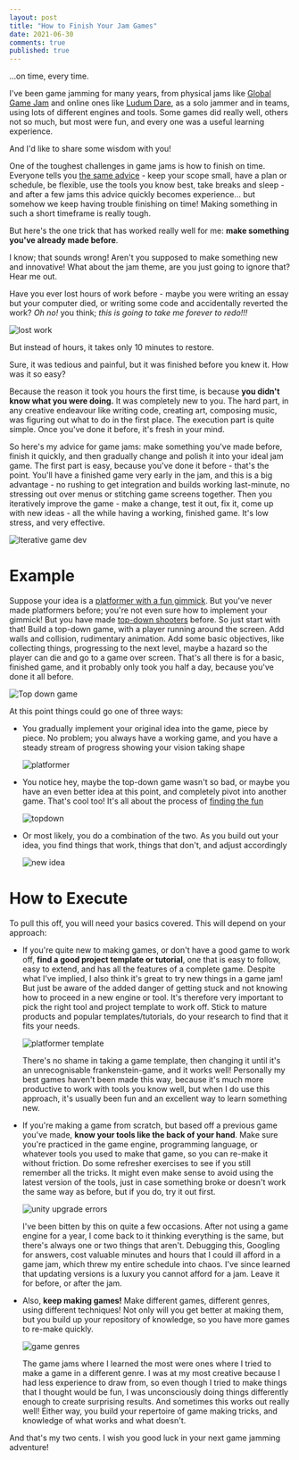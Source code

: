 ```yaml
---
layout: post
title: "How to Finish Your Jam Games"
date: 2021-06-30
comments: true
published: true
---
```

...on time, every time.

I've been game jamming for many years, from physical jams like [Global Game Jam](https://globalgamejam.org/users/cxong) and online ones like [Ludum Dare](https://ldjam.com/users/congusbongus/games), as a solo jammer and in teams, using lots of different engines and tools. Some games did really well, others not so much, but most were fun, and every one was a useful learning experience.

And I'd like to share some wisdom with you!

One of the toughest challenges in game jams is how to finish on time. Everyone tells you [the same advice](https://jpirker.com/10-tips-for-a-game-jam/) - keep your scope small, have a plan or schedule, be flexible, use the tools you know best, take breaks and sleep - and after a few jams this advice quickly becomes experience... but somehow we keep having trouble finishing on time! Making something in such a short timeframe is really tough.

But here's the one trick that has worked really well for me: **make something you've already made before**.

I know; that sounds wrong! Aren't you supposed to make something new and innovative! What about the jam theme, are you just going to ignore that? Hear me out.

Have you ever lost hours of work before - maybe you were writing an essay but your computer died, or writing some code and accidentally reverted the work? *Oh no!* you think; *this is going to take me forever to redo!!!*

![lost work](https://www.simuldocs.com/wp-content/uploads/2020/07/image-85.png)

But instead of hours, it takes only 10 minutes to restore.

Sure, it was tedious and painful, but it was finished before you knew it. How was it so easy?

Because the reason it took you hours the first time, is because **you didn't know what you were doing.** It was completely new to you. The hard part, in any creative endeavour like writing code, creating art, composing music, was figuring out what to do in the first place. The execution part is quite simple. Once you've done it before, it's fresh in your mind.

So here's my advice for game jams: make something you've made before, finish it quickly, and then gradually change and polish it into your ideal jam game. The first part is easy, because you've done it before - that's the point. You'll have a finished game very early in the jam, and this is a big advantage - no rushing to get integration and builds working last-minute, no stressing out over menus or stitching game screens together. Then you iteratively improve the game - make a change, test it out, fix it, come up with new ideas - all the while having a working, finished game. It's low stress, and very effective.

![Iterative game dev](https://gamedesignconcepts.files.wordpress.com/2009/07/iterative.jpg)

# Example

Suppose your idea is a [platformer with a fun gimmick](https://www.gamasutra.com/view/news/313062/7_notable_puzzleplatformers_every_dev_should_study.php). But you've never made platformers before; you're not even sure how to implement your gimmick! But you have made [top-down shooters](https://dev.to/lukegarrigan/top-5-best-games-to-code-as-a-beginner-9n) before. So just start with that! Build a top-down game, with a player running around the screen. Add walls and collision, rudimentary animation. Add some basic objectives, like collecting things, progressing to the next level, maybe a hazard so the player can die and go to a game over screen. That's all there is for a basic, finished game, and it probably only took you half a day, because you've done it all before.

![Top down game](https://static.jam.vg/raw/cca/z/25653.gif)

At this point things could go one of three ways:

- You gradually implement your original idea into the game, piece by piece. No problem; you always have a working game, and you have a steady stream of progress showing your vision taking shape
  
  ![platformer](https://img.itch.zone/aW1hZ2UvNDEzMS8xNzAzNS5naWY=/original/nusG3a.gif)

- You notice hey, maybe the top-down game wasn't so bad, or maybe you have an even better idea at this point, and completely pivot into another game. That's cool too! It's all about the process of [finding the fun](https://www.gamasutra.com/blogs/JaneFriedhoff/20160219/266144/Finding_the_fun.php)

  ![topdown](https://static.jam.vg/raw/cca/z/25d80.gif)
- Or most likely, you do a combination of the two. As you build out your idea, you find things that work, things that don't, and adjust accordingly

  ![new idea](http://cxong.github.io/images/falling_time.png)

# How to Execute

To pull this off, you will need your basics covered. This will depend on your approach:

- If you're quite new to making games, or don't have a good game to work off, **find a good project template or tutorial**, one that is easy to follow, easy to extend, and has all the features of a complete game. Despite what I've implied, I also think it's great to try new things in a game jam! But just be aware of the added danger of getting stuck and not knowing how to proceed in a new engine or tool. It's therefore very important to pick the right tool and project template to work off. Stick to mature products and popular templates/tutorials, do your research to find that it fits your needs.

  ![platformer template](https://connect-prd-cdn.unity.com/20191022/learn/images/d86ac3af-fd75-482e-bb53-2397dfccf935_Platformer_Split_1800.png.600x0x1.webp)

  There's no shame in taking a game template, then changing it until it's an unrecognisable frankenstein-game, and it works well! Personally my best games haven't been made this way, because it's much more productive to work with tools you know well, but when I do use this approach, it's usually been fun and an excellent way to learn something new.

- If you're making a game from scratch, but based off a previous game you've made, **know your tools like the back of your hand**. Make sure you're practiced in the game engine, programming language, or whatever tools you used to make that game, so you can re-make it without friction. Do some refresher exercises to see if you still remember all the tricks. It might even make sense to avoid using the latest version of the tools, just in case something broke or doesn't work the same way as before, but if you do, try it out first.

  ![unity upgrade errors](https://i.redd.it/mzebooslsd931.jpg)

  I've been bitten by this on quite a few occasions. After not using a game engine for a year, I come back to it thinking everything is the same, but there's always one or two things that aren't. Debugging this, Googling for answers, cost valuable minutes and hours that I could ill afford in a game jam, which threw my entire schedule into chaos. I've since learned that updating versions is a luxury you cannot afford for a jam. Leave it for before, or after the jam.

- Also, **keep making games!** Make different games, different genres, using different techniques! Not only will you get better at making them, but you build up your repository of knowledge, so you have more games to re-make quickly.

  ![game genres](https://www.gamedesigning.org/wp-content/uploads/2017/03/video-game-genres.jpg)

  The game jams where I learned the most were ones where I tried to make a game in a different genre. I was at my most creative because I had less experience to draw from, so even though I tried to make things that I thought would be fun, I was unconsciously doing things differently enough to create surprising results. And sometimes this works out really well! Either way, you build your repertoire of game making tricks, and knowledge of what works and what doesn't.

And that's my two cents. I wish you good luck in your next game jamming adventure!

